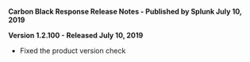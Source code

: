 **Carbon Black Response Release Notes - Published by Splunk July 10, 2019**


**Version 1.2.100 - Released July 10, 2019**

* Fixed the product version check
